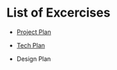 # List of Excercises

* [Project Plan](Project_Plan.md)

* [Tech Plan](Technology_Plan.md)

* Design Plan
